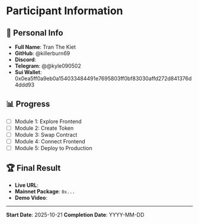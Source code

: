 # Participant Information

## 👤 Personal Info

- **Full Name**: Tran The Kiet
- **GitHub**: @killerburn69
- **Discord**:
- **Telegram**: @@kyle090502
- **Sui Wallet**: 0x0ea5ff0a9eb0a154033484491e7695803ff0bf83030affd272d841376d4ddd93

## 📊 Progress

- [ ] Module 1: Explore Frontend
- [ ] Module 2: Create Token
- [ ] Module 3: Swap Contract
- [ ] Module 4: Connect Frontend
- [ ] Module 5: Deploy to Production

## 🏆 Final Result

- **Live URL**:
- **Mainnet Package**: `0x...`
- **Demo Video**:

---

**Start Date**: 2025-10-21
**Completion Date**: YYYY-MM-DD
